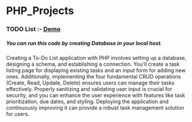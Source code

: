 # PHP_Projects 

### TODO List :- [Demo](https://upendrabhatt2607.github.io/PHP_Projects/to_do/)

##### You can run this code by creating Database in your local host.
Creating a To-Do List application with PHP involves setting up a database, designing a schema, and establishing a connection. You'll create a task listing page for displaying existing tasks and an input form for adding new ones. Additionally, implementing the four fundamental CRUD operations (Create, Read, Update, Delete) ensures users can manage their tasks effectively. Properly sanitizing and validating user input is crucial for security, and you can enhance the user experience with features like task prioritization, due dates, and styling. Deploying the application and continuously improving it can provide a robust task management solution for users.

